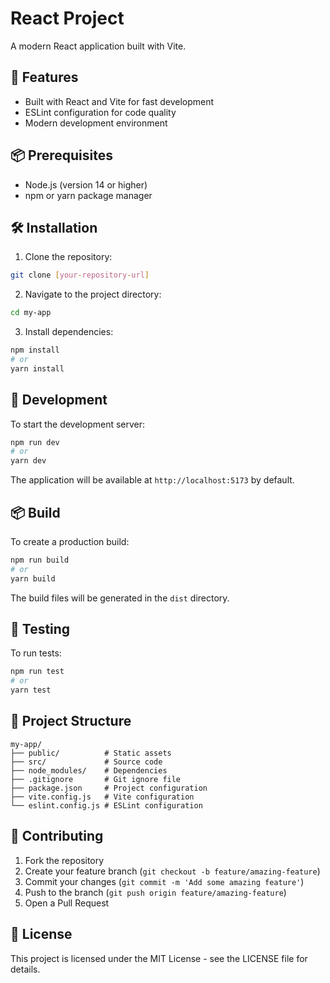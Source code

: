 # React Project

A modern React application built with Vite.

## 🚀 Features

- Built with React and Vite for fast development
- ESLint configuration for code quality
- Modern development environment

## 📦 Prerequisites

- Node.js (version 14 or higher)
- npm or yarn package manager

## 🛠️ Installation

1. Clone the repository:
```bash
git clone [your-repository-url]
```

2. Navigate to the project directory:
```bash
cd my-app
```

3. Install dependencies:
```bash
npm install
# or
yarn install
```

## 🚀 Development

To start the development server:

```bash
npm run dev
# or
yarn dev
```

The application will be available at `http://localhost:5173` by default.

## 📦 Build

To create a production build:

```bash
npm run build
# or
yarn build
```

The build files will be generated in the `dist` directory.

## 🧪 Testing

To run tests:

```bash
npm run test
# or
yarn test
```

## 📝 Project Structure

```
my-app/
├── public/          # Static assets
├── src/             # Source code
├── node_modules/    # Dependencies
├── .gitignore       # Git ignore file
├── package.json     # Project configuration
├── vite.config.js   # Vite configuration
└── eslint.config.js # ESLint configuration
```

## 🤝 Contributing

1. Fork the repository
2. Create your feature branch (`git checkout -b feature/amazing-feature`)
3. Commit your changes (`git commit -m 'Add some amazing feature'`)
4. Push to the branch (`git push origin feature/amazing-feature`)
5. Open a Pull Request

## 📄 License

This project is licensed under the MIT License - see the LICENSE file for details.
